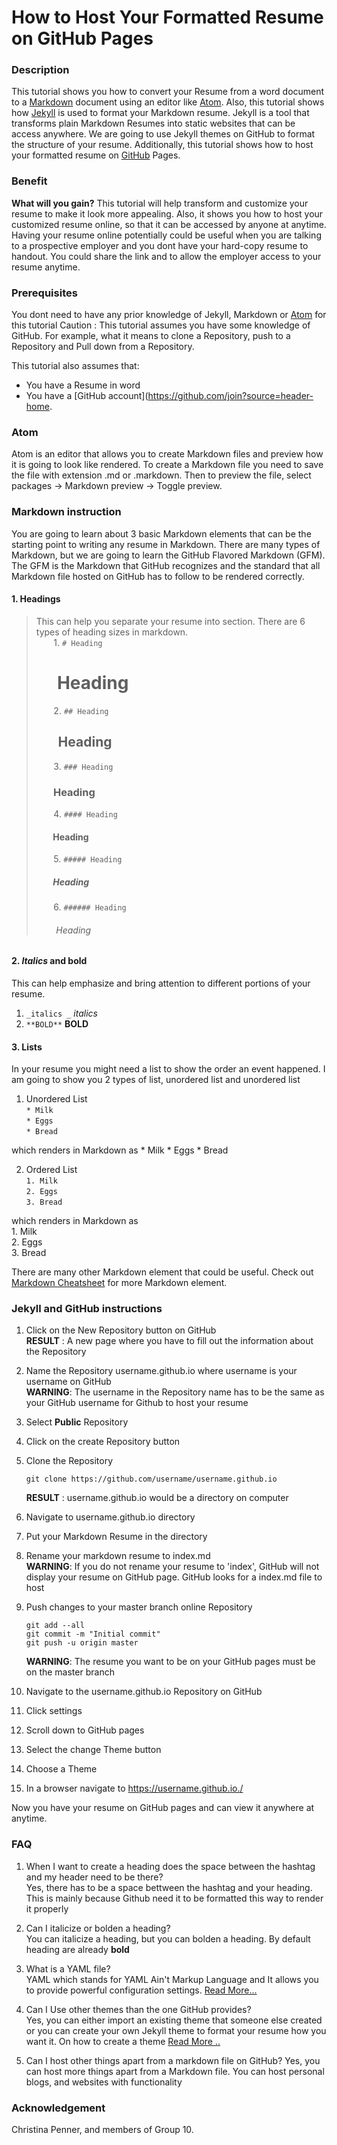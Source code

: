 # How to Host Your Formatted Resume on GitHub Pages


### Description
This tutorial shows you how to convert your Resume from a word document to a [Markdown](https://www.markdownguide.org/) document using an editor like [Atom](https://atom.io/). Also, this tutorial shows how [Jekyll](https://jekyllrb.com/) is used to format your Markdown resume. Jekyll is a tool that transforms plain Markdown Resumes into static websites that can be access anywhere. We are going to use Jekyll themes on GitHub to format the structure of your resume. Additionally, this tutorial shows how to host your formatted resume on [GitHub](https://github.com/) Pages.

### Benefit
**What will you gain?** This tutorial will help transform and customize your resume to make it look more appealing. Also, it shows you how to host your customized resume online, so that it can be accessed by anyone at anytime. Having your resume online potentially could be useful when you are talking to a prospective employer and you dont have your hard-copy resume to handout. You could share the link and to allow the employer access to your resume anytime.

### Prerequisites
You dont need to have any prior knowledge of Jekyll, Markdown or [Atom](https://flight-manual.atom.io/getting-started/sections/installing-atom/) for this tutorial
Caution : This tutorial assumes you have some knowledge of GitHub. For example, what it means to clone a Repository, push to a Repository and Pull down from a Repository.

This tutorial also assumes that:
* You have a Resume in word
* You have a [GitHub account](https://github.com/join?source=header-home.

### Atom
Atom is an editor that allows you to create Markdown files and preview how it is going to look like rendered. To create a Markdown file you need to save the file with extension .md or .markdown. Then to preview the file, select packages -> Markdown preview -> Toggle preview.

### Markdown instruction
You are going to learn about 3 basic Markdown elements that can be the starting point to writing any resume in Markdown. There are many types of Markdown, but we are going to learn the GitHub Flavored Markdown (GFM). The GFM is the Markdown that GitHub recognizes and the standard that all Markdown file hosted on GitHub has to follow to be rendered correctly.  
  
#### 1. Headings
  > This can help you separate your resume into section. There are 6 types of heading sizes in markdown.  
  > &nbsp;&nbsp;&nbsp;&nbsp;&nbsp;&nbsp;&nbsp;1. `# Heading`
  > # &nbsp;&nbsp;&nbsp;&nbsp;&nbsp;Heading
  >&nbsp;&nbsp;&nbsp;&nbsp;&nbsp;&nbsp;&nbsp;2. `## Heading`
  > ## &nbsp;&nbsp;&nbsp;&nbsp;&nbsp;&nbsp; Heading
  >&nbsp;&nbsp;&nbsp;&nbsp;&nbsp;&nbsp;&nbsp;3. `### Heading`
  >### &nbsp;&nbsp;&nbsp;&nbsp;&nbsp;&nbsp;  Heading
  >&nbsp;&nbsp;&nbsp;&nbsp;&nbsp;&nbsp;&nbsp;4. `#### Heading`
  >#### &nbsp;&nbsp;&nbsp;&nbsp;&nbsp;&nbsp;&nbsp; Heading
  >&nbsp;&nbsp;&nbsp;&nbsp;&nbsp;&nbsp;&nbsp;5. `##### Heading`
  >##### &nbsp;&nbsp;&nbsp;&nbsp;&nbsp;&nbsp;&nbsp; Heading
  >&nbsp;&nbsp;&nbsp;&nbsp;&nbsp;&nbsp;&nbsp;6. `###### Heading`
  >###### &nbsp;&nbsp;&nbsp;&nbsp;&nbsp;&nbsp;&nbsp; Heading

#### 2. _Italics_ and bold
  This can help emphasize and bring attention to different portions of your resume.
  1.  `_italics _` _italics_
  2.  `**BOLD**` **BOLD**

#### 3. Lists
 In your resume you might need a list to show the order an event happened. I am going to show you 2 types of list, unordered list and unordered list
 1. Unordered List      
  `* Milk`      
  `* Eggs`      
  `* Bread`    

  which renders in Markdown as
    * Milk
    * Eggs
    * Bread

 2. Ordered List  
  `1. Milk `  
  `2. Eggs `  
  `3. Bread`  

  which renders in Markdown as  
      1. Milk  
      2. Eggs  
      3. Bread  

There are many other Markdown element that could be useful. Check out [Markdown Cheatsheet](https://github.com/adam-p/markdown-here/wiki/Markdown-Cheatsheet) for more Markdown element.


### Jekyll and GitHub instructions
1. Click on the New Repository button on GitHub  
  **RESULT** : A new page where you have to fill out the information about the Repository

2. Name the Repository username.github.io where username is your username on GitHub  
  **WARNING**: The username in the Repository name has to be the same as your GitHub username for Github to host your resume

3. Select **Public** Repository

4. Click on the create Repository button

5. Clone the Repository  
   ~~~
   git clone https://github.com/username/username.github.io
   ~~~
     
   **RESULT** : username.github.io would be a directory on computer
 
6. Navigate to username.github.io directory

7. Put your Markdown Resume in the directory

8. Rename your markdown resume to index.md  
  **WARNING**: If you do not rename your resume to 'index', GitHub will not display your resume on GitHub page. GitHub looks for a index.md file to host

9. Push changes to your master branch online Repository  
    ~~~
    git add --all
    git commit -m "Initial commit"
    git push -u origin master
    ~~~  
      
    **WARNING**: The resume you want to be on your GitHub pages must be on the master branch

10. Navigate to the username.github.io Repository on GitHub

11. Click settings

12. Scroll down to GitHub pages

13. Select the change Theme button

14. Choose a Theme

15. In a browser navigate to https://username.github.io./

Now you have your resume on GitHub pages and can view it anywhere at anytime.


### FAQ

1. When I want to create a heading does the space between the hashtag and my header need to be there?  
  Yes, there has to be a space bettween the hashtag and your heading. This is mainly because Github need it to be formatted this way to render it properly

2. Can I  italicize  or bolden a heading?  
You can italicize a heading, but you can bolden a heading. By default heading are already **bold**

3. What is a YAML file?  
  YAML which stands for YAML Ain't Markup Language and It allows you to provide powerful configuration settings. [Read More...](https://learn.getgrav.org/16/advanced/yaml)

4. Can I Use other themes than the one GitHub provides?  
Yes, you can either import an existing theme that someone else created or you can create your own Jekyll theme to format your resume how you want it. On how to create a theme [Read More ..](https://www.chrisanthropic.com/blog/2016/creating-gem-based-themes-for-jekyll/)

4. Can I host other things apart from a markdown file on GitHub?
Yes, you can host more things apart from a Markdown file. You can host personal blogs, and websites with  functionality


### Acknowledgement
Christina Penner, and members of Group 10.
